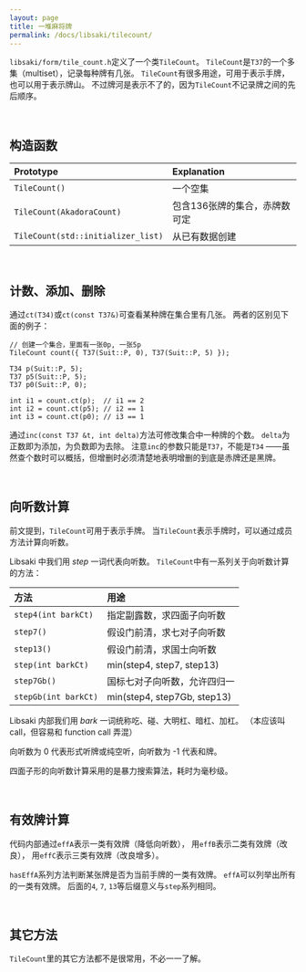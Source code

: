 ```yaml
---
layout: page
title: 一堆麻将牌
permalink: /docs/libsaki/tilecount/
---
```


`libsaki/form/tile_count.h`定义了一个类`TileCount`。
`TileCount`是`T37`的一个多集（multiset），记录每种牌有几张。
`TileCount`有很多用途，可用于表示手牌，也可以用于表示牌山。
不过牌河是表示不了的，因为`TileCount`不记录牌之间的先后顺序。

<br />

## 构造函数

| Prototype                          | Explanation                   |
| :--------------------------------- | :---------------------------- |
| `TileCount()`                      | 一个空集                      |
| `TileCount(AkadoraCount)`          | 包含136张牌的集合，赤牌数可定 |
| `TileCount(std::initializer_list)` | 从已有数据创建                |

<br />

## 计数、添加、删除

通过`ct(T34)`或`ct(const T37&)`可查看某种牌在集合里有几张。
两者的区别见下面的例子：

```
// 创建一个集合，里面有一张0p, 一张5p
TileCount count({ T37(Suit::P, 0), T37(Suit::P, 5) });

T34 p(Suit::P, 5);
T37 p5(Suit::P, 5);
T37 p0(Suit::P, 0);

int i1 = count.ct(p);  // i1 == 2
int i2 = count.ct(p5); // i2 == 1
int i3 = count.ct(p0); // i3 == 1
```

通过`inc(const T37 &t, int delta)`方法可修改集合中一种牌的个数。
`delta`为正数即为添加，为负数即为去除。
注意`inc`的参数只能是`T37`，不能是`T34`
——虽然查个数时可以概括，但增删时必须清楚地表明增删的到底是赤牌还是黑牌。

<br />

## 向听数计算

前文提到，`TileCount`可用于表示手牌。
当`TileCount`表示手牌时，可以通过成员方法计算向听数。

Libsaki 中我们用 *step* 一词代表向听数。
`TileCount`中有一系列关于向听数计算的方法：

| 方法                 | 用途                         |
| :------------------- | :--------------------------- |
| `step4(int barkCt)`  | 指定副露数，求四面子向听数   |
| `step7()`            | 假设门前清，求七对子向听数   |
| `step13()`           | 假设门前清，求国士向听数     |
| `step(int barkCt)`   | min(step4, step7, step13)    |
| `step7Gb()`          | 国标七对子向听数，允许四归一 |
| `stepGb(int barkCt)` | min(step4, step7Gb, step13)  |

Libsaki 内部我们用 *bark* 一词统称吃、碰、大明杠、暗杠、加杠。
（本应该叫 call，但容易和 function call 弄混）

向听数为 0 代表形式听牌或纯空听，向听数为 -1 代表和牌。

四面子形的向听数计算采用的是暴力搜索算法，耗时为毫秒级。

<br />

## 有效牌计算

代码内部通过`effA`表示一类有效牌（降低向听数），
用`effB`表示二类有效牌（改良），
用`effC`表示三类有效牌（改良增多）。

`hasEffA`系列方法判断某张牌是否为当前手牌的一类有效牌。
`effA`可以列举出所有的一类有效牌。
后面的`4`, `7`, `13`等后缀意义与`step`系列相同。

<br />

## 其它方法

`TileCount`里的其它方法都不是很常用，不必一一了解。

